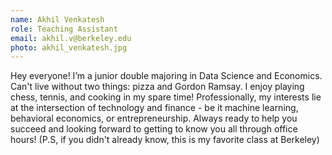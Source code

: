 ```yaml
---
name: Akhil Venkatesh
role: Teaching Assistant
email: akhil.v@berkeley.edu
photo: akhil_venkatesh.jpg
---
```


Hey everyone! I’m a junior double majoring in Data Science and Economics. Can't live without two things: pizza and Gordon Ramsay. I enjoy playing chess, tennis, and cooking in my spare time! Professionally, my interests lie at the intersection of technology and finance - be it machine learning, behavioral economics, or entrepreneurship. Always ready to help you succeed and looking forward to getting to know you all through office hours! (P.S, if you didn't already know, this is my favorite class at Berkeley)
